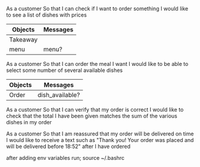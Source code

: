 As a customer
So that I can check if I want to order something
I would like to see a list of dishes with prices

| Objects | Messages |
| --- | ---|
| Takeaway| |
|menu| menu?|print_menu|     

As a customer
So that I can order the meal I want
I would like to be able to select some number of several available dishes

| Objects | Messages |
| --- | ---|
|Order | dish_available?| select_dish |save_order|         

As a customer
So that I can verify that my order is correct
I would like to check that the total I have been given matches the sum of the various dishes in my order

As a customer
So that I am reassured that my order will be delivered on time
I would like to receive a text such as "Thank you! Your order was placed and will be delivered before 18:52" after I have ordered

after adding env variables run;
source ~/.bashrc
